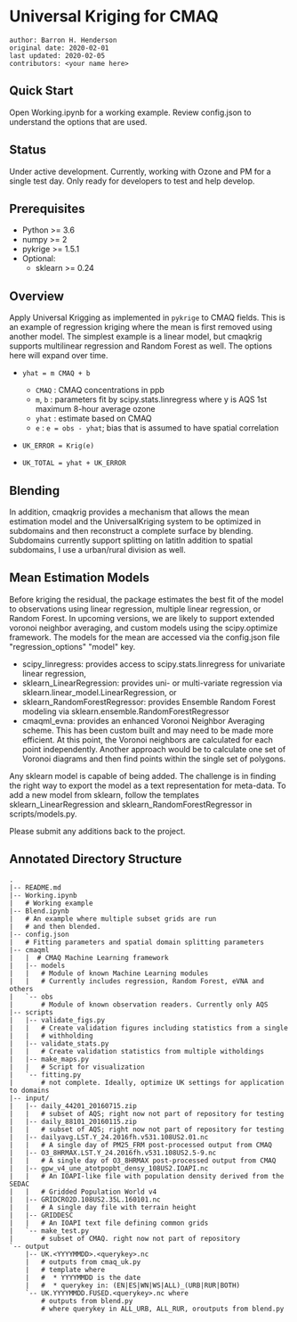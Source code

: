 Universal Kriging for CMAQ
==========================

    author: Barron H. Henderson
    original date: 2020-02-01
    last updated: 2020-02-05
    contributors: <your name here>

Quick Start
-----------

Open Working.ipynb for a working example. Review config.json to understand
the options that are used.

Status
------

Under active development. Currently, working with Ozone and PM for a single
test day. Only ready for developers to test and help develop.

Prerequisites
-------------

* Python >= 3.6
* numpy >= 2
* pykrige >= 1.5.1
* Optional:
  * sklearn >= 0.24

Overview
--------

Apply Universal Krigging as implemented in `pykrige` to CMAQ fields. This
is an example of regression kriging where the mean is first removed using
another model. The simplest example is a linear model, but cmaqkrig supports
multilinear regression and Random Forest as well. The options here will expand
over time.

* `yhat = m CMAQ + b`
    * `CMAQ` : CMAQ concentrations in ppb
    * `m`, `b` : parameters fit by scipy.stats.linregress where y is
                 AQS 1st maximum 8-hour average ozone
    * `yhat` : estimate based on CMAQ
    * `e` : `e = obs - yhat`; bias that is assumed to have spatial correlation

* `UK_ERROR = Krig(e)`
* `UK_TOTAL = yhat + UK_ERROR`

Blending
--------

In addition, cmaqkrig provides a mechanism that allows the mean estimation
model and the UniversalKriging system to be optimized in subdomains and then
reconstruct a complete surface by blending. Subdomains currently support
splitting on latitIn addition to spatial subdomains, I use a urban/rural division as
well.

Mean Estimation Models
----------------------

Before kriging the residual, the package estimates the best fit of the model to
observations using linear regression, multiple linear regression, or Random
Forest. In upcoming versions, we are likely to support extended voronoi
neighbor averaging, and custom models using the scipy.optimize framework. The
models for the mean are accessed via the config.json file "regression_options"
"model" key.

* scipy_linregress: provides access to scipy.stats.linregress for univariate
  linear regression,
* sklearn_LinearRegression: provides uni- or multi-variate regression via
  sklearn.linear_model.LinearRegression, or
* sklearn_RandomForestRegressor: provides Ensemble Random Forest modeling via
  sklearn.ensemble.RandomForestRegressor
* cmaqml_evna: provides an enhanced Voronoi Neighbor Averaging scheme. This
  has been custom built and may need to be made more efficient. At this point,
  the Voronoi neighbors are calculated for each point independently. Another
  approach would be to calculate one set of Voronoi diagrams and then find
  points within the single set of polygons.
  
Any sklearn model is capable of being added. The challenge is in finding the
right way to export the model as a text representation for meta-data. To add
a new model from sklearn, follow the templates sklearn_LinearRegression and
sklearn_RandomForestRegressor in scripts/models.py.

Please submit any additions back to the project.

Annotated Directory Structure
-----------------------------

```
.
|-- README.md
|-- Working.ipynb
|   # Working example
|-- Blend.ipynb
|   # An example where multiple subset grids are run
|   # and then blended.
|-- config.json
|   # Fitting parameters and spatial domain splitting parameters
|-- cmaqml
|   |  # CMAQ Machine Learning framework
|   |-- models
|   |   # Module of known Machine Learning modules
|   |   # Currently includes regression, Random Forest, eVNA and others
|   `-- obs
|       # Module of known observation readers. Currently only AQS
|-- scripts
|   |-- validate_figs.py
|   |   # Create validation figures including statistics from a single
|   |   # withholding
|   |-- validate_stats.py
|   |   # Create validation statistics from multiple witholdings
|   |-- make_maps.py
|   |   # Script for visualization
|   `-- fitting.py
|       # not complete. Ideally, optimize UK settings for application to domains
|-- input/
|   |-- daily_44201_20160715.zip
|   |   # subset of AQS; right now not part of repository for testing
|   |-- daily_88101_20160115.zip
|   |   # subset of AQS; right now not part of repository for testing
|   |-- dailyavg.LST.Y_24.2016fh.v531.108US2.01.nc
|   |   # A single day of PM25_FRM post-processed output from CMAQ
|   |-- O3_8HRMAX.LST.Y_24.2016fh.v531.108US2.5-9.nc
|   |   # A single day of O3_8HRMAX post-processed output from CMAQ
|   |-- gpw_v4_une_atotpopbt_densy_108US2.IOAPI.nc
|   |   # An IOAPI-like file with population density derived from the SEDAC
|   |   # Gridded Population World v4
|   |-- GRIDCRO2D.108US2.35L.160101.nc
|   |   # A single day file with terrain height
|   |-- GRIDDESC
|   |   # An IOAPI text file defining common grids
|   `-- make_test.py
|       # subset of CMAQ. right now not part of repository
`-- output
    |-- UK.<YYYYMMDD>.<querykey>.nc
    |   # outputs from cmaq_uk.py 
    |   # template where
    |   #  * YYYYMMDD is the date
    |   #  * querykey in: (EN|ES|WN|WS|ALL)_(URB|RUR|BOTH)
    `-- UK.YYYYMMDD.FUSED.<querykey>.nc where 
        # outputs from blend.py
        # where querykey in ALL_URB, ALL_RUR, oroutputs from blend.py
```

